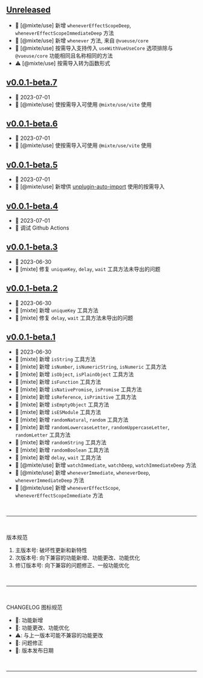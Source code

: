 ## [Unreleased]
  - 🌟 [@mixte/use] 新增 `wheneverEffectScopeDeep`, `wheneverEffectScopeImmediateDeep` 方法
  - 🌟 [@mixte/use] 新增 `whenever` 方法, 来自 `@vueuse/core`
  - 🌟 [@mixte/use] 按需导入支持传入 `useWithVueUseCore` 选项排除与 `@vueuse/core` 功能相同且名称相同的方法
  - ⚠️ [@mixte/use] 按需导入转为函数形式

## [v0.0.1-beta.7]
  - 📅 2023-07-01
  - 💄 [@mixte/use] 使按需导入可使用 `@mixte/use/vite` 使用

## [v0.0.1-beta.6]
  - 📅 2023-07-01
  - 💄 [@mixte/use] 使按需导入可使用 `@mixte/use/vite` 使用

## [v0.0.1-beta.5]
  - 📅 2023-07-01
  - 🌟 [@mixte/use] 新增供 [unplugin-auto-import](https://github.com/antfu/unplugin-auto-import) 使用的按需导入

## [v0.0.1-beta.4]
  - 📅 2023-07-01
  - 💄 调试 Github Actions

## [v0.0.1-beta.3]
  - 📅 2023-06-30
  - 🐞 [mixte] 修复 `uniqueKey`, `delay`, `wait` 工具方法未导出的问题

## [v0.0.1-beta.2]
  - 📅 2023-06-30
  - 🌟 [mixte] 新增 `uniqueKey` 工具方法
  - 🐞 [mixte] 修复 `delay`, `wait` 工具方法未导出的问题

## [v0.0.1-beta.1]
  - 📅 2023-06-30
  - 🌟 [mixte] 新增 `isString` 工具方法
  - 🌟 [mixte] 新增 `isNumber`, `isNumericString`, `isNumeric` 工具方法
  - 🌟 [mixte] 新增 `isObject`, `isPlainObject` 工具方法
  - 🌟 [mixte] 新增 `isFunction` 工具方法
  - 🌟 [mixte] 新增 `isNativePromise`, `isPromise` 工具方法
  - 🌟 [mixte] 新增 `isReference`, `isPrimitive` 工具方法
  - 🌟 [mixte] 新增 `isEmptyObject` 工具方法
  - 🌟 [mixte] 新增 `isESModule` 工具方法
  - 🌟 [mixte] 新增 `randomNatural`, `random` 工具方法
  - 🌟 [mixte] 新增 `randomLowercaseLetter`, `randomUppercaseLetter`, `randomLetter` 工具方法
  - 🌟 [mixte] 新增 `randomString` 工具方法
  - 🌟 [mixte] 新增 `randomBoolean` 工具方法
  - 🌟 [mixte] 新增 `delay`, `wait` 工具方法
  - 🌟 [@mixte/use] 新增 `watchImmediate`, `watchDeep`, `watchImmediateDeep` 方法
  - 🌟 [@mixte/use] 新增 `wheneverImmediate`, `wheneverDeep`, `wheneverImmediateDeep` 方法
  - 🌟 [@mixte/use] 新增 `wheneverEffectScope`, `wheneverEffectScopeImmediate` 方法

<br>
<hr>
<br>

版本规范

1. 主版本号: 破坏性更新和新特性
2. 次版本号: 向下兼容的功能新增、功能更改、功能优化
3. 修订版本号: 向下兼容的问题修正、一般功能优化

<br>
<hr>
<br>

CHANGELOG 图标规范

- 🌟: 功能新增<br>
- 💄: 功能更改、功能优化<br>
- ⚠️: 与上一版本可能不兼容的功能更改<br>
- 🐞: 问题修正<br>
- 📅: 版本发布日期

<br>
<hr>
<br>

[Unreleased]: https://github.com/MoomFE/mixte/compare/v0.0.1-beta.6...HEAD
[v0.0.1-beta.7]: https://github.com/MoomFE/Small-Utils/releases/tag/v0.0.1-beta.7
[v0.0.1-beta.6]: https://github.com/MoomFE/Small-Utils/releases/tag/v0.0.1-beta.6
[v0.0.1-beta.5]: https://github.com/MoomFE/Small-Utils/releases/tag/v0.0.1-beta.5
[v0.0.1-beta.4]: https://github.com/MoomFE/Small-Utils/releases/tag/v0.0.1-beta.4
[v0.0.1-beta.3]: https://github.com/MoomFE/Small-Utils/releases/tag/v0.0.1-beta.3
[v0.0.1-beta.2]: https://github.com/MoomFE/Small-Utils/releases/tag/v0.0.1-beta.2
[v0.0.1-beta.1]: https://github.com/MoomFE/Small-Utils/releases/tag/v0.0.1-beta.1
